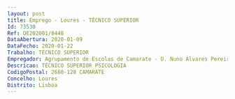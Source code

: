 ```yaml
--- 
layout: post
title: Emprego - Loures - TÉCNICO SUPERIOR
Id: 73530
Ref: OE202001/0448
DataAbertura: 2020-01-09
DataFecho: 2020-01-22
Trabalho: TÉCNICO SUPERIOR
Empregador: Agrupamento de Escolas de Camarate - D. Nuno Álvares Pereira, Loures (Escola Básica de Camarate, Loures - Sede)
Descricao: TÉCNICO SUPERIOR PSICOLOGIA
CodigoPostal: 2680-120 CAMARATE
Concelho: Loures
Distrito: Lisboa
--- 
```

